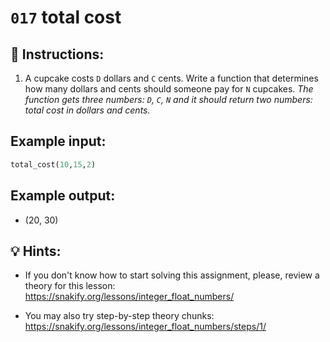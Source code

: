 # `017` total cost

## 📝 Instructions:

1. A cupcake costs `D` dollars and `C` cents. Write a function that determines how many dollars and cents should someone pay for `N` cupcakes. *The function gets three numbers: `D`, `C`, `N` and it should return two numbers: total cost in dollars and cents.*

## Example input:

```py
total_cost(10,15,2)
```

## Example output:

+ (20, 30)

## 💡 Hints:

+ If you don't know how to start solving this assignment, please, review a theory for this lesson: https://snakify.org/lessons/integer_float_numbers/

+ You may also try step-by-step theory chunks: https://snakify.org/lessons/integer_float_numbers/steps/1/
